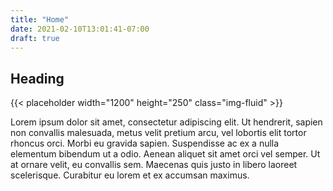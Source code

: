 ```yaml
---
title: "Home"
date: 2021-02-10T13:01:41-07:00
draft: true
---
```


## Heading

{{< placeholder width="1200" height="250" class="img-fluid" >}}

Lorem ipsum dolor sit amet, consectetur adipiscing elit. Ut hendrerit, sapien
non convallis malesuada, metus velit pretium arcu, vel lobortis elit tortor
rhoncus orci. Morbi eu gravida sapien. Suspendisse ac ex a nulla elementum
bibendum ut a odio. Aenean aliquet sit amet orci vel semper. Ut at ornare velit,
eu convallis sem. Maecenas quis justo in libero laoreet scelerisque. Curabitur
eu lorem et ex accumsan maximus.
